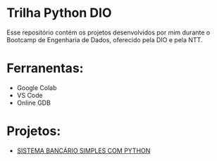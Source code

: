 # Trilha Python DIO
Esse repositório contém os projetos desenvolvidos por mim durante o Bootcamp de Engenharia de Dados, oferecido pela DIO e pela NTT.

# Ferranentas:
- Google Colab
- VS Code
- Online GDB

# Projetos:
- [SISTEMA BANCÁRIO SIMPLES COM PYTHON](https://github.com/sheena-edelstein/bootcamp-engenharia-de-dados-dio/blob/main/sistema-banc%C3%A1rio-simples)
